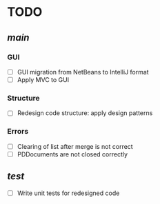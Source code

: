 # TODO 

## *main*
### GUI
* [ ] GUI migration from NetBeans to IntelliJ format
* [ ] Apply MVC to GUI

### Structure
* [ ] Redesign code structure: apply design patterns

### Errors
* [ ] Clearing of list after merge is not correct
* [ ] PDDocuments are not closed correctly

## *test*
* [ ] Write unit tests for redesigned code